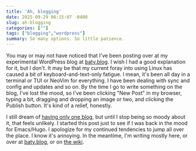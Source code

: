 ```yaml
---
title: 'Ah, blogging'
date: 2025-09-29 06:15:07 -0400
slug: ah-blogging
categories: [""]
tags: ["blogging","wordpress"]
summary: So many options. So little patience.
---
```


You may or may not have noticed that I've been posting over at my experimental WordPress blog at [baty.blog](https://baty.blog). I wish I had a good explanation for it, but I don't. It may be that my current foray into using Linux has caused a bit of keyboard-and-text-only fatigue. I mean, it's been all day in a terminal or TUI or NeoVim for everything. I have been dealing with sync and config and updates and so on. By the time I go to write something on the blog, I've lost the mood, so I've been clicking "New Post" in my browser, typing a bit, dragging and dropping an image or two, and clicking the Publish button. It's kind of a relief, honestly.

I still dream of [having only one blog](https://baty.net/posts/2025/09/how-to-have-only-one-blog/), but until I stop being so moody about it, that feels unlikely. I started this post just to see if I was back in the mood for Emacs/Hugo. I apologize for my continued tendencies to jump all over the place. I know it's annoying. In the meantime, I'm writing mostly here, or over at [baty.blog](https://baty.blog), or on [the wiki](https://rudimentarylathe.org).
